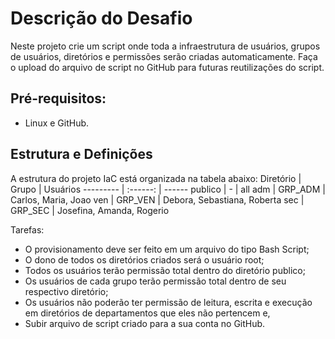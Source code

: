 # Descrição do Desafio

Neste projeto crie um script onde toda a infraestrutura de usuários, grupos de usuários, diretórios e permissões serão criadas automaticamente. Faça o upload do arquivo de script no GitHub para futuras reutilizações do script.

## Pré-requisitos:

- Linux e GitHub.

## Estrutura e Definições

A estrutura do projeto IaC está organizada na tabela abaixo:
Diretório   | Grupo   | Usuários
--------- | :------: | ------
publico | - | all
adm | GRP_ADM | Carlos, Maria, Joao
ven | GRP_VEN | Debora, Sebastiana, Roberta
sec | GRP_SEC | Josefina, Amanda, Rogerio

Tarefas:
- O provisionamento deve ser feito em um arquivo do tipo Bash Script;
- O dono de todos os diretórios criados será o usuário root;
- Todos os usuários terão permissão total dentro do diretório publico;
- Os usuários de cada grupo terão permissão total dentro de seu respectivo diretório;
- Os usuários não poderão ter permissão de leitura, escrita e execução em diretórios de departamentos que eles não pertencem e,
- Subir arquivo de script criado para a sua conta no GitHub.
